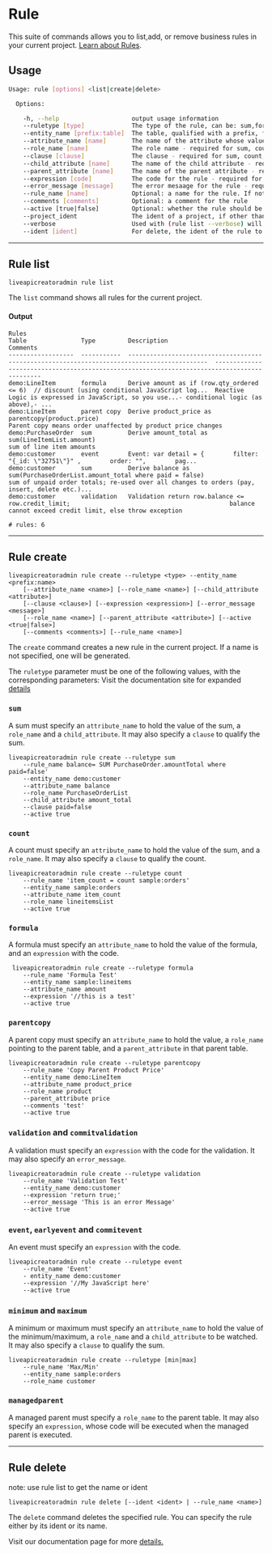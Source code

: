 # Rule

This suite of commands allows you to list,add, or remove business rules in your current project. [Learn about Rules](http://ca-doc.espressologic.com/docs/logic-designer/business-logic/learning-rules).  

## Usage
```sh
Usage: rule [options] <list|create|delete>

  Options:

    -h, --help                    output usage information
    --ruletype [type]             The type of the rule, can be: sum,formula,validation,parentcopy
    --entity_name [prefix:table]  The table, qualified with a prefix, for the rule
    --attribute_name [name]       The name of the attribute whose value is computed by the rule. Required for sum, count, formula, minimum, maximum.
    --role_name [name]            The role name - required for sum, count, minimum, maximum
    --clause [clause]             The clause - required for sum, count, minimum, maximum
    --child_attribute [name]      The name of the child attribute - required for sum, minimum, maximum
    --parent_attribute [name]     The name of the parent attribute - required for parent copy
    --expression [code]           The code for the rule - required for formula,events and validations
    --error_message [message]     The error mesaage for the rule - required for validations
    --rule_name [name]            Optional: a name for the rule. If not specified, a name will be generated.
    --comments [comments]         Optional: a comment for the rule
    --active [true|false]         Optional: whether the rule should be active, true by default
    --project_ident               The ident of a project, if other than the current project
    --verbose                     Used with (rule list --verbose) will give a detailed create script for each rule
    --ident [ident]               For delete, the ident of the rule to delete
```

***
## Rule list
    liveapicreatoradmin rule list

The `list` command shows all rules for the current project.

#### Output
	Rules
	Table               Type         Description                                                                                   Comments
	------------------  -----------  --------------------------------------------------------------------------------------------  --------------------------------------------------------------------------------------------
	demo:LineItem       formula      Derive amount as if (row.qty_ordered <= 6)  // discount (using conditional JavaScript log...  Reactive Logic is expressed in JavaScript, so you use...- conditional logic (as above),- ...
	demo:LineItem       parent copy  Derive product_price as parentcopy(product.price)                                             Parent copy means order unaffected by product price changes
	demo:PurchaseOrder  sum          Derive amount_total as sum(LineItemList.amount)                                               sum of line item amounts
	demo:customer       event        Event: var detail = {        filter: "{_id: \"32751\"}" ,        order: "",        pag...
	demo:customer       sum          Derive balance as sum(PurchaseOrderList.amount_total where paid = false)                      sum of unpaid order totals; re-used over all changes to orders (pay, insert, delete etc.)...
	demo:customer       validation   Validation return row.balance <= row.credit_limit;                                            balance cannot exceed credit limit, else throw exception
	
	# rules: 6

***
## Rule create
    liveapicreatoradmin rule create --ruletype <type> --entity_name <prefix:name> 
    	[--attribute_name <name>] [--role_name <name>] [--child_attribute <attribute>]
    	[--clause <clause>] [--expression <expression>] [--error_message <message>]
    	[--role_name <name>] [--parent_attribute <attribute>] [--active <true|false>]
    	[--comments <comments>] [--rule_name <name>]

The `create` command creates a new rule in the current project. If a name is not specified,
one will be generated.

The `ruletype` parameter must be one of the following values, with the corresponding parameters:
Visit the documentation site for expanded [details](http://docs.espressologic.com/docs/reference#TOC-Live-Logic)

### `sum`
A sum must specify an `attribute_name` to hold the value of the sum, a `role_name` and a 
`child_attribute`. It may also specify a `clause` to qualify the sum.
```
liveapicreatoradmin rule create --ruletype sum 
	--rule_name balance= SUM PurchaseOrder.amountTotal where paid=false'
	--entity_name demo:customer 
	--attribute_name balance 
	--role_name PurchaseOrderList 
	--child_attribute amount_total
	--clause paid=false
	--active true	
```
### `count`
A count must specify an `attribute_name` to hold the value of the sum, and a `role_name`.
It may also specify a `clause` to qualify the count.
```
liveapicreatoradmin rule create --ruletype count 
	--rule_name 'item_count = count sample:orders'
	--entity_name sample:orders 
	--attribute_name item_count 
	--role_name lineitemsList 
	--active true	
```
### `formula`
A formula must specify an `attribute_name` to hold the value of the formula, and an `expression`
with the code.
```
 liveapicreatoradmin rule create --ruletype formula 
 	--rule_name 'Formula Test' 
 	--entity_name sample:lineitems 
 	--attribute_name amount 
 	--expression '//this is a test' 
 	--active true	
```	

### `parentcopy`
A parent copy must specify an `attribute_name` to hold the value, a `role_name` pointing to the
parent table, and a `parent_attribute` in that parent table.
```
liveapicreatoradmin rule create --ruletype parentcopy 
	--rule_name 'Copy Parent Product Price' 
	--entity_name demo:LineItem 
	--attribute_name product_price 
	--role_name product 
	--parent_attribute price 
	--comments 'test' 
	--active true
```
### `validation` and `commitvalidation`
A validation must specify an `expression` with the code for the validation. It may also specify
an `error_message`.
```
liveapicreatoradmin rule create --ruletype validation 
	--rule_name 'Validation Test' 
	--entity_name demo:customer 
	--expression 'return true;'  
	--error_message 'This is an error Message'
	--active true
```
### `event`, `earlyevent` and `commitevent`
An event must specify an `expression` with the code.
```
liveapicreatoradmin rule create --ruletype event 
	--rule_name 'Event'
	- entity_name demo:customer
	--expression '//My JavaScript here'
	--active true
```
### `minimum` and `maximum`
A minimum or maximum must specify an `attribute_name` to hold the value of the minimum/maximum,
a `role_name` and a `child_attribute` to be watched. It may also specify a `clause` to qualify the sum.
```
liveapicreatoradmin rule create --ruletype [min|max] 
	--rule_name 'Max/Min'
	--entity_name sample:orders
	--role_name customer 
```
### `managedparent`
A managed parent must specify a `role_name` to the parent table. It may also specify an
`expression`, whose code will be executed when the managed parent is executed.

***

## Rule delete
note: use rule list to get the name or ident

	liveapicreatoradmin rule delete [--ident <ident> | --rule_name <name>]

The `delete` command deletes the specified rule. You can specify the rule either by its ident or its name.  

Visit our documentation page for more [details.](http://ca-doc.espressologic.com/docs/logic-designer/business-logic)
